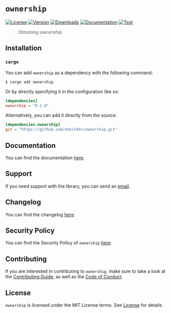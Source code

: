 # `ownership`

[![License][License Badge]][License]
[![Version][Version Badge]][Crate]
[![Downloads][Downloads Badge]][Crate]
[![Documentation][Documentation Badge]][Documentation]
[![Test][Test Badge]][Actions]

> *Obtaining ownership.*

## Installation

### `cargo`

You can add `ownership` as a dependency with the following command:

```console
$ cargo add ownership
```

Or by directly specifying it in the configuration like so:

```toml
[dependencies]
ownership = "0.2.0"
```

Alternatively, you can add it directly from the source:

```toml
[dependencies.ownership]
git = "https://github.com/nekitdev/ownership.git"
```

## Documentation

You can find the documentation [here][Documentation].

## Support

If you need support with the library, you can send an [email][Email].

## Changelog

You can find the changelog [here][Changelog].

## Security Policy

You can find the Security Policy of `ownership` [here][Security].

## Contributing

If you are interested in contributing to `ownership`, make sure to take a look at the
[Contributing Guide][Contributing Guide], as well as the [Code of Conduct][Code of Conduct].

## License

`ownership` is licensed under the MIT License terms. See [License][License] for details.

[Email]: mailto:support@nekit.dev

[Discord]: https://nekit.dev/chat

[Actions]: https://github.com/nekitdev/ownership/actions

[Changelog]: https://github.com/nekitdev/ownership/blob/main/CHANGELOG.md
[Code of Conduct]: https://github.com/nekitdev/ownership/blob/main/CODE_OF_CONDUCT.md
[Contributing Guide]: https://github.com/nekitdev/ownership/blob/main/CONTRIBUTING.md
[Security]: https://github.com/nekitdev/ownership/blob/main/SECURITY.md

[License]: https://github.com/nekitdev/ownership/blob/main/LICENSE

[Crate]: https://crates.io/crates/ownership
[Documentation]: https://docs.rs/ownership

[License Badge]: https://img.shields.io/crates/l/ownership
[Version Badge]: https://img.shields.io/crates/v/ownership
[Downloads Badge]: https://img.shields.io/crates/dr/ownership
[Documentation Badge]: https://img.shields.io/docsrs/ownership
[Test Badge]: https://github.com/nekitdev/ownership/workflows/test/badge.svg
